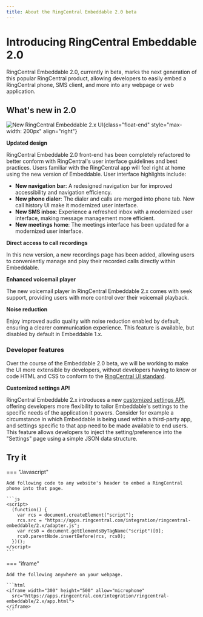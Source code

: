 ```yaml
---
title: About the RingCentral Embeddable 2.0 beta
---
```

# Introducing RingCentral Embeddable 2.0

RingCentral Embeddable 2.0, currently in beta, marks the next generation of this popular RingCentral product, allowing developers to easily embed a RingCentral phone, SMS client, and more into any webpage or web application. 

## What's new in 2.0

![New RingCentral Embeddable 2.x UI](https://github.com/ringcentral/ringcentral-embeddable/assets/7036536/863c8863-c37b-4b42-a35c-1f1c3a35856c){class="float-end" style="max-width: 200px" align="right"}

**Updated design**

RingCentral Embeddable 2.0 front-end has been completely refactored to better conform with RingCentral's user interface guidelines and best practices. Users familiar with the RingCentral app will feel right at home using the new version of Embeddable. User interface highlights include:

* **New navigation bar**: A redesigned navigation bar for improved accessibility and navigation efficiency.
* **New phone dialer**: The dialer and calls are merged into phone tab. New call history UI make it modernized user interface.
* **New SMS inbox**: Experience a refreshed inbox with a modernized user interface, making message management more efficient.
* **New meetings home**: The meetings interface has been updated for a modernized user interface.

**Direct access to call recordings**

In this new version, a new recordings page has been added, allowing users to conveniently manage and play their recorded calls directly within Embeddable.

**Enhanced voicemail player** 

The new voicemail player in RingCentral Embeddable 2.x comes with seek support, providing users with more control over their voicemail playback.

**Noise reduction**

Enjoy improved audio quality with noise reduction enabled by default, ensuring a clearer communication experience. This feature is available, but disabled by default in Embeddable 1.x.

### Developer features

Over the course of the Embeddable 2.0 beta, we will be working to make the UI more extensible by developers, without developers having to know or code HTML and CSS to conform to the [RingCentral UI standard](https://ringcentral.github.io/juno/). 

**Customized settings API**

RingCentral Embeddable 2.x introduces a new [customized settings API](./integration/custom-settings.md), offering developers more flexibility to tailor Embeddable's settings to the specific needs of the application it powers. Consider for example a circumstance in which Embeddable is being used within a third-party app, and settings specific to that app need to be made available to end users. This feature allows developers to inject the setting/preference into the "Settings" page using a simple JSON data structure. 

## Try it

=== "Javascript"

    Add following code to any website's header to embed a RingCentral phone into that page. 

    ```js
    <script>
      (function() {
        var rcs = document.createElement("script");
        rcs.src = "https://apps.ringcentral.com/integration/ringcentral-embeddable/2.x/adapter.js";
        var rcs0 = document.getElementsByTagName("script")[0];
        rcs0.parentNode.insertBefore(rcs, rcs0);
      })();
    </script>
    ```

=== "iframe"

    Add the following anywhere on your webpage.

    ```html
    <iframe width="300" height="500" allow="microphone" 
      src="https://apps.ringcentral.com/integration/ringcentral-embeddable/2.x/app.html">
    </iframe>
    ```

